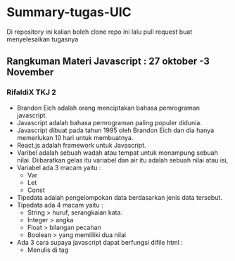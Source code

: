 # Summary-tugas-UIC
Di repository ini kalian boleh clone repo ini lalu pull request buat menyelesaikan tugasnya

## Rangkuman Materi Javascript : 27 oktober -3 November 
### RifaldiX TKJ 2
* Brandon Eich adalah orang menciptakan bahasa pemrograman javascript.
* Javascript adalah bahasa pemrograman paling populer didunia.
* Javascript dibuat pada tahun 1995 oleh Brandon Eich dan dia hanya memerlukan 10 hari untuk membuatnya.
* React.js adalah framework untuk Javascript.
* Varibel adalah sebuah wadah atau tempat untuk menampung sebuah nilai. Diibaratkan gelas itu variabel dan air itu adalah sebuah nilai atau isi,
* Variabel ada 3 macam yaitu :
    * Var
    * Let
    * Const
* Tipedata adalah pengelompokan data berdasarkan jenis data tersebut.
* Tipedata ada 4 macam yaitu :
    * String > huruf, serangkaian kata.
    * Integer > angka
    * Float > bilangan pecahan 
    * Boolean > yang memilliki dua nilai
* Ada 3 cara supaya javascript dapat berfungsi difile html :
    * Menulis di tag <script>
    * Menulis javascript pada eksternal file
    * Menulis pada atribut html

### Kasih Sri Wulandari
Pada pertemuan rabu kemarin yaitu membahas mengenai JavaScript, Pengenalan Variabel, dan Tipe data di JavaScript. 
JAVASCRIPT
JavaScript diciptakan pada tahun 1995 oleh Brendan Eich. JavaScript juga sangat dibutuhkan untuk membuat halaman web. Selain itu, JavaScript juga memiliki beberapa keunggulan, yaitu: 
* Dapat dikolaborasikan, JavaScript dapat bersahabat dengan PHP. Mengapa? Karena jika ada fungsi yang tidak bisa dijalankan oleh PHP, kita bisa menjalankannya dengan memakai JavaScript.
* Mudah untuk dipelajari, JavaScript dipilih untuk digunakan oleh web developer karena terbilang cukup sederhana. Selain itu, untuk urusan tampilan pasti kita akan membutuhkan JavaScript ketika ingin membuat suatu aplikasi. 
* Sangat ringan, karena dengan menggunakan JavaScript, prosesnya akan lebih mudah dan tidak membutuhkan waktu yang lama. Hal inilah yang membuat javaScript disebut-sebut mempunyai keunggulan sangat ringan untuk digunakan. 

* PENGENALAN VARIABEL 
Secara singkatnya variabel adalah sebuah nama yang mewakili sebuah nilai. Maksudnya bagaimana? Jadi, bisa di ibaratkan piring adalah sebuah nama, dan nasi adalah nilainya. Untuk membuat variabel di JavaScript, caranya ada di modul "Belajar JavaScript untuk pemula". Untuk menampilkan sebuah nilai dari sebuah variabel di JavaScript, yaitu: 
  * console.log() untuk menampilkan output ke console JavaScript
  * document.write() untuk menampilkan output ke document HTML 
  * alert() untuk menampilkan output ke jendela dialog. 

* MENGENAL TIPE DATA DI JAVASCRIPT
    * Untuk mengenal tipe data di JavaScript,  kalau untuk pemula ada 4 tipe data, yaitu:
        * String, yaitu tipe data yang berisi teks atau huruf. 
        * Integer, yaitu tipe data yang berisi angka, number, atau bilangan bulat. 
        * Ploat, yaitu tipe data yang berisi bilangan pecahan atau bisa disebut seperti ini, kalau ada "." (titik) dan "," (koma) pada angka tersebut, 
          berarti angka tersebut adalah bilangan pecahan atau Ploat. 
        * Boolean, yaitu tipe data yang mencakup dua nilai atau lebih ke logika.

### Munandar 
* Sejarah javascript⤵️
JavaScript pertama kali diperkenalkan oleh Netscape pada tahun 1995. Pada awalnya bahasa yang sekarang disebut JavaScript ini dulunya dinamai “LiveScript” yang berfungsi sebagai bahasa sederhana untuk browser.
* pencipta⤵️
JavaScript di ciptakan olehBrendon eich
* Pengenalan Variabel & Tipe data di Javascript⤵️
variabel adalah sebuah nama yang mewakili sebuah nilai,kata kunci variabel di javascript adalah "var".Namun setelah di rilisnya ES6 penggunaan "var" biasanya digantikan dengan "const" atau
"let".
* Menampilkan Variabel⤵️
Untuk bisa menampilkan sebuah nilai dari sebuah variabel kita bisa 
memanggilnya dengan tiga fungsi di Javascript :
    - Fungsi console.log() untuk menampilkan output ke console Javascript
    - Fungsi document.write() untuk menampilkan output ke document HTML
    - Fungsi alert() untuk menampilkan output ke jendela dialog
* Tipe data dalam JavaScript ⤵️    
    - String => tipe data yg menampung nilai teks atau kalimat
    - integer => tipe data yg menampung nilai angka (bilangan bulat)
    - float => tipe data yg menampung nilai angka (bilangan pecahan)
    - boolean => tipe data yang hanya mempunyai dua nilai, yakni benar (True) atau salah (False)

### Rr. Risa Siptiani
Pada tahun 1995, seorang karyawan yang bernama Brendan Eich  dari perusahaan
Netscape di minta untuk membuat bahasa scripting seperti Java
namun dapat diterapkan pada browser, ia akhirnya mendesain
bahasa pemporgraman baru yang inspirasi fitur-fiturnya ia dapatkan
dari Java, Scheme, dan self.
Ia berhasil      
membuat bahasa pemprograman tersebut selama 10 hari dan ia beri
nama Mocha programming languange. Karena beberapa alasan
nama Mocha akhirnya beralih nama menjadi Livescript. 
Setelah itu Netscape akhirnya bekerja sama dengan Oracle
karena Oracle memiliki lisensi Java pada saat itu, kerja sama
tersebut membuat nama bahasa pemprograman tersebut berubah
menjadi JavaScript yang asalnya LiveScript menjadi Javascript, pada saat itu Java merupakan bahasa
pemprograman yang powerfull jadi NetScape memanfaatkan hal ini dan itu berhasil membuat nama
JavaScript dikenal dunia. JavaScript adalah bahasa paling populer di dunia,Javascript adalah bahasa pemprograman yang berfokus di web 
language,dan JavaScript adalah bahasa yang mudah di pahami.

* PRAKTEK
Menulis di tag <script>
Dengan memasukan perintah
Console.log
Document.write
Alert

* MENGENAL APA ITU VARIABEL
Jadi variabel adalah sebuah nama yang mewakili sebuah nilai. Istilah sederhanya ibarat sebuah piring yang diisi oleh buah,piring berfungsi sebagai variabel dan buah berfungsi sebagai nilai.

* MENAMPILKAN VARIABEL
Untuk bisa menampilkan sebuah nilai dari sebuah variabel kita bisa 
memanggilnya dengan tiga fungsi di Javascript :
    • Fungsi console.log() untuk menampilkan output ke console Javascript
    • Fungsi document.write() untuk menampilkan output ke document HTML
    • Fungsi alert() untuk menampilkan output ke jendela dialog

* ADA 4 TIPE DATA JAVASCRIPT
    * String, Adalah tipe data yang berisi seperti huruf,teks,dan caharacter
    * Integer,Adalah tipe data yang berisi number/angka
    * Float,Adalah tipe data yang berisi bilangan desimal atau pecahan
    * Boolean,Adalah tipe data yang memiliki dua nilai,yaitu true/false.